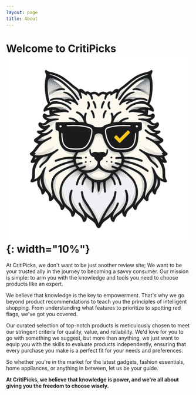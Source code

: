 ```yaml
---
layout: page
title: About
---
```


# Welcome to CritiPicks ![The critipicks Logo](/img/logo.png){: width="10%"}

At CritiPicks, we don't want to be just another review site; We want to be your trusted ally in the journey to becoming a savvy consumer. Our mission is simple: to arm you with the knowledge and tools you need to choose products like an expert.  


  We believe that knowledge is the key to empowerment. That's why we go beyond product recommendations to teach you the principles of intelligent shopping. From understanding what features to prioritize to spotting red flags, we've got you covered.  


  Our curated selection of top-notch products is meticulously chosen to meet our stringent criteria for quality, value, and reliability. We'd love for you to go with something we suggest, but more than anything, we just want to equip you with the skills to evaluate products independently, ensuring that every purchase you make is a perfect fit for your needs and preferences.  


  So whether you're in the market for the latest gadgets, fashion essentials, home appliances, or anything in between, let us be your guide.  


  **At CritiPicks, we believe that knowledge is power, and we're all about giving you the freedom to choose wisely.**  
